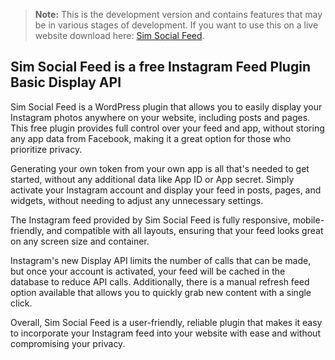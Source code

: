 > **Note:** This is the development version and contains features that may be in various stages of development. If you want to use this on a live website download here: [Sim Social Feed](https://wordpress.org/plugins/sim-social-feed/).

## Sim Social Feed is a free Instagram Feed Plugin Basic Display API
Sim Social Feed is a WordPress plugin that allows you to easily display your Instagram photos anywhere on your website, including posts and pages. This free plugin provides full control over your feed and app, without storing any app data from Facebook, making it a great option for those who prioritize privacy.

Generating your own token from your own app is all that's needed to get started, without any additional data like App ID or App secret. Simply activate your Instagram account and display your feed in posts, pages, and widgets, without needing to adjust any unnecessary settings.

The Instagram feed provided by Sim Social Feed is fully responsive, mobile-friendly, and compatible with all layouts, ensuring that your feed looks great on any screen size and container.

Instagram's new Display API limits the number of calls that can be made, but once your account is activated, your feed will be cached in the database to reduce API calls. Additionally, there is a manual refresh feed option available that allows you to quickly grab new content with a single click.

Overall, Sim Social Feed is a user-friendly, reliable plugin that makes it easy to incorporate your Instagram feed into your website with ease and without compromising your privacy.
